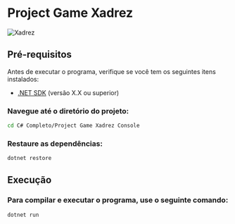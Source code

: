 # Project Game Xadrez


![Xadrez](https://github.com/user-attachments/assets/3d9bac75-39eb-4187-a4a2-4104a46cd4cd)


## Pré-requisitos

Antes de executar o programa, verifique se você tem os seguintes itens instalados:

- [.NET SDK](https://dotnet.microsoft.com/download) (versão X.X ou superior)


### Navegue até o diretório do projeto:

```bash
cd C# Completo/Project Game Xadrez Console
```

### Restaure as dependências:

 ```bash
dotnet restore
```


## Execução

### Para compilar e executar o programa, use o seguinte comando:


 ```bash
dotnet run
```
